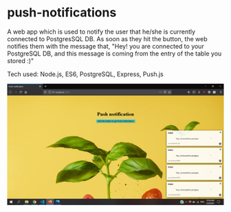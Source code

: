 # push-notifications
A web app which is used to notify the user that he/she is currently connected to PostgresSQL DB. As soon as they hit the button, the web notifies them with the message that,
"Hey! you are connected to your PostgreSQL DB, and this message is coming from the entry of the table you stored :)"

Tech used: Node.js, ES6, PostgreSQL, Express, Push.js

![](/Screenshot.png)


